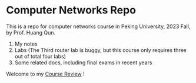 # Computer Networks Repo

This is a repo for computer networks course in Peking University, 2023 Fall, by Prof. Huang Qun.

1. My notes
2. Labs (The Third router lab is buggy, but this course only requires three out of total four labs)
3. Some related docs, including final exams in recent years

Welcome to my [Course Review](https://www.lyt0112.com/blog/course_review-zh) !
